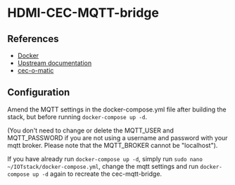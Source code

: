 # HDMI-CEC-MQTT-bridge
## References
- [Docker](https://hub.docker.com/r/jonaseck/rpi-cec-mqtt-bridge)
- [Upstream documentation](https://github.com/michaelarnauts/cec-mqtt-bridge/blob/master/README.md)
- [cec-o-matic](http://www.cec-o-matic.com/)

## Configuration
Amend the MQTT settings in the docker-compose.yml file after building the stack, but before running `docker-compose up -d`. 

(You don't need to change or delete the MQTT_USER and MQTT_PASSWORD if you are not using a username and password with your mqtt broker. Please note that the MQTT_BROKER cannot be "localhost").

If you have already run `docker-compose up -d`, simply run `sudo nano ~/IOTstack/docker-compose.yml`, change the mqtt settings and run `docker-compose up -d` again to recreate the cec-mqtt-bridge.
